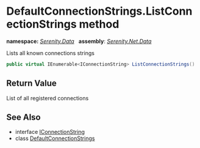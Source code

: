 # DefaultConnectionStrings.ListConnectionStrings method
**namespace:** *[Serenity.Data](../../README.md#serenity.data-namespace)*   **assembly**: *[Serenity.Net.Data](../../README.md)*

Lists all known connections strings

```csharp
public virtual IEnumerable<IConnectionString> ListConnectionStrings()
```

## Return Value

List of all registered connections

## See Also

* interface [IConnectionString](../IConnectionString.md)
* class [DefaultConnectionStrings](../DefaultConnectionStrings.md)